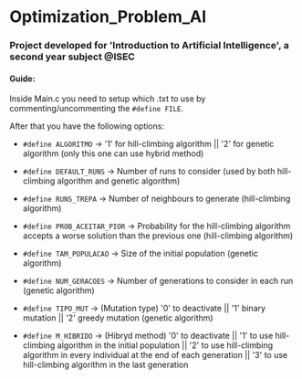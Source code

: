 # Optimization_Problem_AI

### Project developed for 'Introduction to Artificial Intelligence', a second year subject @ISEC

#### Guide:
Inside Main.c you need to setup which .txt to use by commenting/uncommenting the ```#define FILE```.

After that you have the following options:

- ```#define ALGORITMO``` -> '1' for hill-climbing algorithm || '2' for genetic algorithm (only this one can use hybrid method)

- ```#define DEFAULT_RUNS``` -> Number of runs to consider (used by both hill-climbing algorithm and genetic algorithm)

- ```#define RUNS_TREPA``` -> Number of neighbours to generate (hill-climbing algorithm)
- ```#define PROB_ACEITAR_PIOR``` -> Probability for the hill-climbing algorithm accepts a worse solution than the previous one (hill-climbing algorithm)

- ```#define TAM_POPULACAO``` -> Size of the initial population (genetic algorithm)
- ```#define NUM_GERACOES``` -> Number of generations to consider in each run (genetic algorithm)
- ```#define TIPO_MUT``` -> (Mutation type) '0' to deactivate || '1' binary mutation || '2' greedy mutation (genetic algorithm)

- ```#define M_HIBRIDO``` -> (Hibryd method) '0' to deactivate || '1' to use hill-climbing algorithm in the initial population || '2' to use hill-climbing algorithm in every individual at the end of each generation || '3' to use hill-climbing algorithm in the last generation

